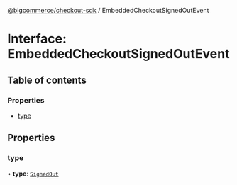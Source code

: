 [@bigcommerce/checkout-sdk](../README.md) / EmbeddedCheckoutSignedOutEvent

# Interface: EmbeddedCheckoutSignedOutEvent

## Table of contents

### Properties

- [type](EmbeddedCheckoutSignedOutEvent.md#type)

## Properties

### type

• **type**: [`SignedOut`](../enums/EmbeddedCheckoutEventType.md#signedout)
